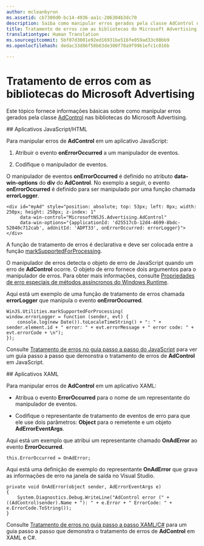 ```yaml
---
author: mcleanbyron
ms.assetid: cb7380d0-bc14-4936-aa1c-206304b3dc70
description: Saiba como manipular erros gerados pela classe AdControl nas bibliotecas do Microsoft Advertising.
title: Tratamento de erros com as bibliotecas do Microsoft Advertising
translationtype: Human Translation
ms.sourcegitcommit: 5bf07d3001e92ed16931be516fe059ad33c08bb9
ms.openlocfilehash: dedac33d86f50b63de300f78a9f9961efc1c016b

---
```


# Tratamento de erros com as bibliotecas do Microsoft Advertising




Este tópico fornece informações básicas sobre como manipular erros gerados pela classe [AdControl](https://msdn.microsoft.com/library/windows/apps/microsoft.advertising.winrt.ui.adcontrol.aspx) nas bibliotecas do Microsoft Advertising.

<span id="bkmk-javascript"/>
## Aplicativos JavaScript/HTML

Para manipular erros de **AdControl** em um aplicativo JavaScript:

1.  Atribuir o evento **onErrorOccurred** a um manipulador de eventos.

2.  Codifique o manipulador de eventos.

O manipulador de eventos **onErrorOccurred** é definido no atributo **data-win-options** do **div** do **AdControl**. No exemplo a seguir, o evento **onErrorOccurred** é definido para ser manipulado por uma função chamada **errorLogger**.

``` syntax
<div id="myAd" style="position: absolute; top: 53px; left: 0px; width: 250px; height: 250px; z-index: 1"
     data-win-control="MicrosoftNSJS.Advertising.AdControl"
     data-win-options="{applicationId: 'd25517cb-12d4-4699-8bdc-52040c712cab', adUnitId: 'ADPT33', onErrorOccurred: errorLogger}">
</div>
```

A função de tratamento de erros é declarativa e deve ser colocada entre a função [markSupportedForProcessing](http://msdn.microsoft.com/library/windows/apps/Hh967819.aspx).

O manipulador de erros detecta o objeto de erro de JavaScript quando um erro de **AdControl** ocorre. O objeto de erro fornece dois argumentos para o manipulador de erros. Para obter mais informações, consulte [Propriedades de erro especiais de métodos assíncronos do Windows Runtime](http://msdn.microsoft.com/library/windows/apps/hh994690.aspx).

Aqui está um exemplo de uma função de tratamento de erros chamada **errorLogger** que manipula o evento **onErrorOccurred**.

``` syntax
WinJS.Utilities.markSupportedForProcessing(
window.errorLogger = function (sender, evt) {
    console.log(new Date()).toLocaleTimeString() + ": " + sender.element.id + " error: " + evt.errorMessage + " error code: " + evt.errorCode + \n");
});
```

Consulte [Tratamento de erros no guia passo a passo do JavaScript](error-handling-in-javascript-walkthrough.md) para ver um guia passo a passo que demonstra o tratamento de erros de **AdControl** em JavaScript.

<span id="bkmk-dotnet"/>
## Aplicativos XAML

Para manipular erros de **AdControl** em um aplicativo XAML:

* Atribua o evento **ErrorOccurred** para o nome de um representante do manipulador de eventos.

* Codifique o representante de tratamento de eventos de erro para que ele use dois parâmetros: **Object** para o remetente e um objeto **AdErrorEventArgs**.

Aqui está um exemplo que atribui um representante chamado **OnAdError** ao evento **ErrorOccurred**.

``` syntax
this.ErrorOccurred = OnAdError;
```

Aqui está uma definição de exemplo do representante **OnAdError** que grava as informações de erro na janela de saída no Visual Studio.

``` syntax
private void OnAdError(object sender, AdErrorEventArgs e)
{
    System.Diagnostics.Debug.WriteLine("AdControl error (" + ((AdControl)sender).Name + "): " + e.Error + " ErrorCode: " + e.ErrorCode.ToString());
}
```

Consulte [Tratamento de erros no guia passo a passo XAML/C#](error-handling-in-xamlc-walkthrough.md) para um guia passo a passo que demonstra o tratamento de erros de **AdControl** em XAML e C#.

 

 



<!--HONumber=Aug16_HO3-->



